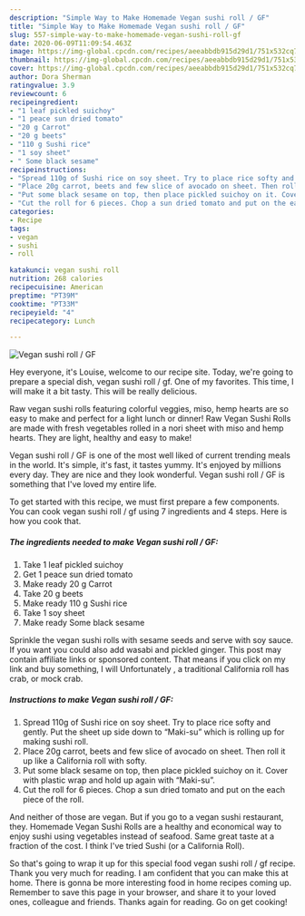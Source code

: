 ```yaml
---
description: "Simple Way to Make Homemade Vegan sushi roll / GF"
title: "Simple Way to Make Homemade Vegan sushi roll / GF"
slug: 557-simple-way-to-make-homemade-vegan-sushi-roll-gf
date: 2020-06-09T11:09:54.463Z
image: https://img-global.cpcdn.com/recipes/aeeabbdb915d29d1/751x532cq70/vegan-sushi-roll-gf-recipe-main-photo.jpg
thumbnail: https://img-global.cpcdn.com/recipes/aeeabbdb915d29d1/751x532cq70/vegan-sushi-roll-gf-recipe-main-photo.jpg
cover: https://img-global.cpcdn.com/recipes/aeeabbdb915d29d1/751x532cq70/vegan-sushi-roll-gf-recipe-main-photo.jpg
author: Dora Sherman
ratingvalue: 3.9
reviewcount: 6
recipeingredient:
- "1 leaf pickled suichoy"
- "1 peace sun dried tomato"
- "20 g Carrot"
- "20 g beets"
- "110 g Sushi rice"
- "1 soy sheet"
- " Some black sesame"
recipeinstructions:
- "Spread 110g of Sushi rice on soy sheet. Try to place rice softy and gently. Put the sheet up side down to “Maki-su” which is rolling up for making sushi roll."
- "Place 20g carrot, beets and few slice of avocado on sheet. Then roll it up like a California roll with softy."
- "Put some black sesame on top, then place pickled suichoy on it. Cover with plastic wrap and hold up again with “Maki-su”."
- "Cut the roll for 6 pieces. Chop a sun dried tomato and put on the each piece of the roll."
categories:
- Recipe
tags:
- vegan
- sushi
- roll

katakunci: vegan sushi roll 
nutrition: 268 calories
recipecuisine: American
preptime: "PT39M"
cooktime: "PT33M"
recipeyield: "4"
recipecategory: Lunch

---
```



![Vegan sushi roll / GF](https://img-global.cpcdn.com/recipes/aeeabbdb915d29d1/751x532cq70/vegan-sushi-roll-gf-recipe-main-photo.jpg)

Hey everyone, it's Louise, welcome to our recipe site. Today, we're going to prepare a special dish, vegan sushi roll / gf. One of my favorites. This time, I will make it a bit tasty. This will be really delicious.

Raw vegan sushi rolls featuring colorful veggies, miso, hemp hearts are so easy to make and perfect for a light lunch or dinner! Raw Vegan Sushi Rolls are made with fresh vegetables rolled in a nori sheet with miso and hemp hearts. They are light, healthy and easy to make!

Vegan sushi roll / GF is one of the most well liked of current trending meals in the world. It's simple, it's fast, it tastes yummy. It's enjoyed by millions every day. They are nice and they look wonderful. Vegan sushi roll / GF is something that I've loved my entire life.


To get started with this recipe, we must first prepare a few components. You can cook vegan sushi roll / gf using 7 ingredients and 4 steps. Here is how you cook that.

<!--inarticleads1-->

##### The ingredients needed to make Vegan sushi roll / GF:

1. Take 1 leaf pickled suichoy
1. Get 1 peace sun dried tomato
1. Make ready 20 g Carrot
1. Take 20 g beets
1. Make ready 110 g Sushi rice
1. Take 1 soy sheet
1. Make ready  Some black sesame


Sprinkle the vegan sushi rolls with sesame seeds and serve with soy sauce. If you want you could also add wasabi and pickled ginger. This post may contain affiliate links or sponsored content. That means if you click on my link and buy something, I will Unfortunately , a traditional California roll has crab, or mock crab. 

<!--inarticleads2-->

##### Instructions to make Vegan sushi roll / GF:

1. Spread 110g of Sushi rice on soy sheet. Try to place rice softy and gently. Put the sheet up side down to “Maki-su” which is rolling up for making sushi roll.
1. Place 20g carrot, beets and few slice of avocado on sheet. Then roll it up like a California roll with softy.
1. Put some black sesame on top, then place pickled suichoy on it. Cover with plastic wrap and hold up again with “Maki-su”.
1. Cut the roll for 6 pieces. Chop a sun dried tomato and put on the each piece of the roll.


And neither of those are vegan. But if you go to a vegan sushi restaurant, they. Homemade Vegan Sushi Rolls are a healthy and economical way to enjoy sushi using vegetables instead of seafood. Same great taste at a fraction of the cost. I think I&#39;ve tried Sushi (or a California Roll). 

So that's going to wrap it up for this special food vegan sushi roll / gf recipe. Thank you very much for reading. I am confident that you can make this at home. There is gonna be more interesting food in home recipes coming up. Remember to save this page in your browser, and share it to your loved ones, colleague and friends. Thanks again for reading. Go on get cooking!
